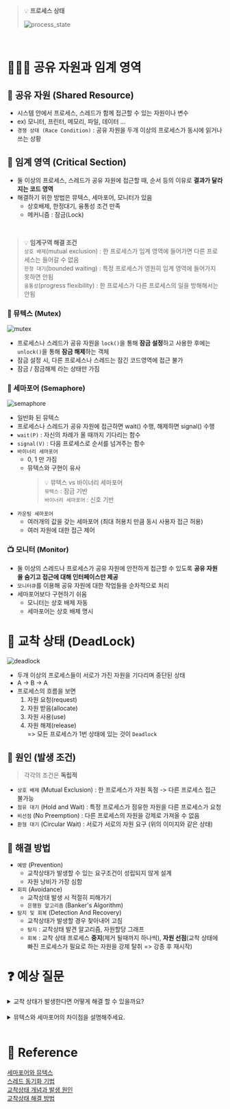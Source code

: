 > :bulb: **프로세스 상태**
>
> ![process_state](./images/process_state.png)

<br>

# 🧑‍🤝‍🧑 공유 자원과 임계 영역

## 🔎 공유 자원 (Shared Resource)

- 시스템 안에서 프로세스, 스레드가 함께 접근할 수 있는 자원이나 변수
- ex) 모니터, 프린터, 메모리, 파일, 데이터 ...
- `경쟁 상태 (Race Condition)` : 공유 자원을 두개 이상의 프로세스가 동시에 읽거나 쓰는 상황

## 🔎 임계 영역 (Critical Section)

- 둘 이상의 프로세스, 스레드가 공유 자원에 접근할 때, 순서 등의 이유로 **결과가 달라지는 코드 영역**
- 해결하기 위한 방법은 뮤텍스, 세마포어, 모니터가 있음
  - 상호배제, 한정대기, 융통성 조건 만족
  - 메커니즘 : 잠금(Lock)

<br>

> :bulb: **임계구역 해결 조건**  
> `상호 배제`(mutual exclusion) : 한 프로세스가 임계 영역에 들어가면 다른 프로세스는 들어갈 수 없음  
> `한정 대기`(bounded waiting) : 특정 프로세스가 영원히 임계 영역에 들어가지 못하면 안됨  
> `융통성`(progress flexibility) : 한 프로세스가 다른 프로세스의 일을 방해해서는 안됨
> <br>

### 🔐 뮤텍스 (Mutex)

![mutex](./images/mutex.png)

- 프로세스나 스레드가 공유 자원을 `lock()`을 통해 **잠금 설정**하고 사용한 후에는 `unlock()`을 통해 **잠금 해제**하는 객체
- 잠금 설정 시, 다른 프로세스나 스레드는 잠긴 코드영역에 접근 불가
- 잠금 / 잠금해제 라는 상태만 가짐

### 🔐 세마포어 (Semaphore)

![semaphore](./images/semaphore.png)

- 일반화 된 뮤텍스
- 프로세스나 스레드가 공유 자원에 접근하면 wait() 수행, 해제하면 signal() 수행
- `wait(P)` : 자신의 차례가 올 때까지 기다리는 함수
- `signal(V)` : 다음 프로세스로 순서를 넘겨주는 함수
- `바이너리 세마포어`
  - 0, 1 만 가짐
  - 뮤텍스와 구현이 유사
    > :bulb: 뮤텍스 vs 바이너리 세마포어  
    > `뮤텍스` : 잠금 기반  
    > `바이너리 세마포어` : 신호 기반
- `카운팅 세마포어`
  - 여러개의 값을 갖는 세마포어 (최대 허용치 만큼 동시 사용자 접근 허용)
  - 여러 자원에 대한 접근 제어

### 📺 모니터 (Monitor)

- 둘 이상의 스레드나 프로세스가 공유 자원에 안전하게 접근할 수 있도록 **공유 자원을 숨기고 접근에 대해 인터페이스만 제공**
- `모니터큐`를 이용해 공유 자원에 대한 작업들을 순차적으로 처리
- 세마포어보다 구현하기 쉬움
  - 모니터는 상호 배제 자동
  - 세마포어는 상호 배제 명시

# 🚫 교착 상태 (DeadLock)

![deadlock](./images/deadlock.png)

- 두개 이상의 프로세스들이 서로가 가진 자원을 기다리며 중단된 상태
- A -> B -> A
- 프로세스의 흐름을 보면
  1. 자원 요청(request)
  2. 자원 받음(allocate)
  3. 자원 사용(use)
  4. 자원 해제(release)  
     => 모든 프로세스가 1번 상태에 있는 것이 `Deadlock`

## 🔎 원인 (발생 조건)

> 각각의 조건은 **독립적**

- `상호 배제` (Mutual Exclusion) : 한 프로세스가 자원 독점 -> 다른 프로세스 접근 불가능
- `점유 대기` (Hold and Wait) : 특정 프로세스가 점유한 자원을 다른 프로세스가 요청
- `비선점` (No Preemption) : 다른 프로세스의 자원을 강제로 가져올 수 없음
- `환형 대기` (Circular Wait) : 서로가 서로의 자원 요구 (위의 이미지와 같은 상태)

## 🔎 해결 방법

- `예방` (Prevention)
  - 교착상태가 발생할 수 있는 요구조건이 성립되지 않게 설계
  - 자원 낭비가 가장 심함
- `회피` (Avoidance)
  - 교착상태 발생 시 적절히 피해가기
  - `은행원 알고리즘` (Banker's Algorithm)
- `탐지 및 회복` (Detection And Recovery)
  - 교착상태가 발생할 경우 찾아내어 고침
  - `탐지` : 교착상태 발견 알고리즘, 자원할당 그래프
  - `회복` : 교착 상태 프로세스 **중지**(제거 될때까지 하나씩), **자원 선점**(교착 상태에 빠진 프로세스가 필요로 하는 자원을 강제 탈취 => 강종 후 재시작)

# :question: 예상 질문

<details>
<summary>교착 상태가 발생한다면 어떻게 해결 할 수 있을까요?</summary>
<div markdown="1">
<br>
가장 좋은 방식은 교착 상태가 발생할 수 없게 설계를 하는 것입니다.<br>
그러나 이 방식은 자원 낭비가 심하기 때문에 회피하거나 탐지 후 회복하는 방식을 채택해야 한다고 생각합니다.<br>
</div>
</details>
<br>
<details>
<summary>뮤텍스와 세마포어의 차이점을 설명해주세요.</summary>
<div markdown="1">
<br>
두가지 방식 모두 잠금 기반으로 하여 임계 영역으로의 접근을 제어하는 방식입니다. <br>
차이점으로 뮤텍스는 1개의 열쇠이고, 세마포어는 여러개의 열쇠 개념입니다. <Br>
뮤텍스는 락을 건 스레드만 해제할 수 있고, 세마포어는 시그널링 <br> 메커니즘으로 락을 걸지 않은 스레드도 시그널을 이용해 해제할 수 있습니다. <br>
세마포어의 카운트를 1로 설정하면 뮤텍스처럼 사용 가능합니다.
</div>
</details>

<br>

# :newspaper: Reference

[세마포어와 뮤텍스](https://incheol-jung.gitbook.io/docs/q-and-a/computer-science/undefined-1)
<br>
[스레드 동기화 기법](https://velog.io/@sjm1013ok/13%EC%9E%A5.-%EC%93%B0%EB%A0%88%EB%93%9C-%EB%8F%99%EA%B8%B0%ED%99%94-%EA%B8%B0%EB%B2%95-1-1)
<br>
[교착상태 개념과 발생 원인](https://velog.io/@zioo/Deadlock%EA%B5%90%EC%B0%A9-%EC%83%81%ED%83%9C%EC%9D%98-%EA%B0%9C%EB%85%90%EA%B3%BC-%EB%B0%9C%EC%83%9D-%EC%9B%90%EC%9D%B8)
<br>
[교착상태 해결 방법](https://velog.io/@ejung803/%EA%B5%90%EC%B0%A9%EC%83%81%ED%83%9C%EC%99%80-%EA%B5%90%EC%B0%A9%EC%83%81%ED%83%9C-%ED%95%B4%EA%B2%B0%EB%B0%A9%EB%B2%95)
